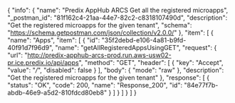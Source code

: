 {
  "info": {
    "name": "Predix AppHub ARCS Get all the registered microapps",
    "_postman_id": "81f162c4-21aa-44e7-82c2-c8318107490d",
    "description": "Get the registered microapps for the given tenant",
    "schema": "https://schema.getpostman.com/json/collection/v2.0.0/"
  },
  "item": [
    {
      "name": "Apps",
      "item": [
        {
          "id": "35f2debd-e106-4a81-b9fd-40f91d7f96d9",
          "name": "getAllRegisteredAppsUsingGET",
          "request": {
            "url": "http://predix-apphub-arcs-prod.run.aws-usw02-pr.ice.predix.io/api/apps",
            "method": "GET",
            "header": [
              {
                "key": "Accept",
                "value": "*/*",
                "disabled": false
              }
            ],
            "body": {
              "mode": "raw"
            },
            "description": "Get the registered microapps for the given tenant"
          },
          "response": [
            {
              "status": "OK",
              "code": 200,
              "name": "Response_200",
              "id": "84e77f7b-abdb-46e9-a5d2-810fdcd80eb8"
            }
          ]
        }
      ]
    }
  ]
}